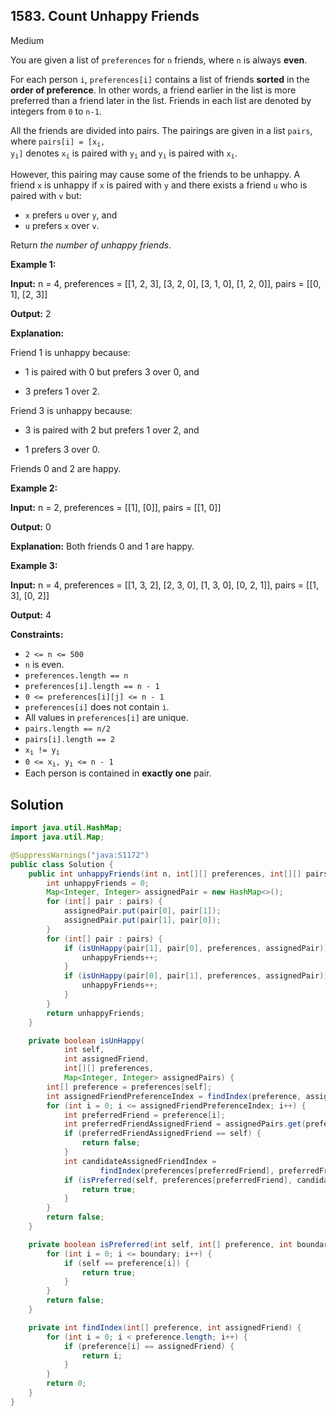 ## 1583\. Count Unhappy Friends

Medium

You are given a list of `preferences` for `n` friends, where `n` is always **even**.

For each person `i`, `preferences[i]` contains a list of friends **sorted** in the **order of preference**. In other words, a friend earlier in the list is more preferred than a friend later in the list. Friends in each list are denoted by integers from `0` to `n-1`.

All the friends are divided into pairs. The pairings are given in a list `pairs`, where <code>pairs[i] = [x<sub>i</sub>, y<sub>i</sub>]</code> denotes <code>x<sub>i</sub></code> is paired with <code>y<sub>i</sub></code> and <code>y<sub>i</sub></code> is paired with <code>x<sub>i</sub></code>.

However, this pairing may cause some of the friends to be unhappy. A friend `x` is unhappy if `x` is paired with `y` and there exists a friend `u` who is paired with `v` but:

*   `x` prefers `u` over `y`, and
*   `u` prefers `x` over `v`.

Return _the number of unhappy friends_.

**Example 1:**

**Input:** n = 4, preferences = [[1, 2, 3], [3, 2, 0], [3, 1, 0], [1, 2, 0]], pairs = [[0, 1], [2, 3]]

**Output:** 2

**Explanation:**

Friend 1 is unhappy because:

- 1 is paired with 0 but prefers 3 over 0, and

- 3 prefers 1 over 2.

Friend 3 is unhappy because:

- 3 is paired with 2 but prefers 1 over 2, and

- 1 prefers 3 over 0.

Friends 0 and 2 are happy.

**Example 2:**

**Input:** n = 2, preferences = [[1], [0]], pairs = [[1, 0]]

**Output:** 0

**Explanation:** Both friends 0 and 1 are happy.

**Example 3:**

**Input:** n = 4, preferences = [[1, 3, 2], [2, 3, 0], [1, 3, 0], [0, 2, 1]], pairs = [[1, 3], [0, 2]]

**Output:** 4

**Constraints:**

*   `2 <= n <= 500`
*   `n` is even.
*   `preferences.length == n`
*   `preferences[i].length == n - 1`
*   `0 <= preferences[i][j] <= n - 1`
*   `preferences[i]` does not contain `i`.
*   All values in `preferences[i]` are unique.
*   `pairs.length == n/2`
*   `pairs[i].length == 2`
*   <code>x<sub>i</sub> != y<sub>i</sub></code>
*   <code>0 <= x<sub>i</sub>, y<sub>i</sub> <= n - 1</code>
*   Each person is contained in **exactly one** pair.

## Solution

```java
import java.util.HashMap;
import java.util.Map;

@SuppressWarnings("java:S1172")
public class Solution {
    public int unhappyFriends(int n, int[][] preferences, int[][] pairs) {
        int unhappyFriends = 0;
        Map<Integer, Integer> assignedPair = new HashMap<>();
        for (int[] pair : pairs) {
            assignedPair.put(pair[0], pair[1]);
            assignedPair.put(pair[1], pair[0]);
        }
        for (int[] pair : pairs) {
            if (isUnHappy(pair[1], pair[0], preferences, assignedPair)) {
                unhappyFriends++;
            }
            if (isUnHappy(pair[0], pair[1], preferences, assignedPair)) {
                unhappyFriends++;
            }
        }
        return unhappyFriends;
    }

    private boolean isUnHappy(
            int self,
            int assignedFriend,
            int[][] preferences,
            Map<Integer, Integer> assignedPairs) {
        int[] preference = preferences[self];
        int assignedFriendPreferenceIndex = findIndex(preference, assignedFriend);
        for (int i = 0; i <= assignedFriendPreferenceIndex; i++) {
            int preferredFriend = preference[i];
            int preferredFriendAssignedFriend = assignedPairs.get(preferredFriend);
            if (preferredFriendAssignedFriend == self) {
                return false;
            }
            int candidateAssignedFriendIndex =
                    findIndex(preferences[preferredFriend], preferredFriendAssignedFriend);
            if (isPreferred(self, preferences[preferredFriend], candidateAssignedFriendIndex)) {
                return true;
            }
        }
        return false;
    }

    private boolean isPreferred(int self, int[] preference, int boundary) {
        for (int i = 0; i <= boundary; i++) {
            if (self == preference[i]) {
                return true;
            }
        }
        return false;
    }

    private int findIndex(int[] preference, int assignedFriend) {
        for (int i = 0; i < preference.length; i++) {
            if (preference[i] == assignedFriend) {
                return i;
            }
        }
        return 0;
    }
}
```